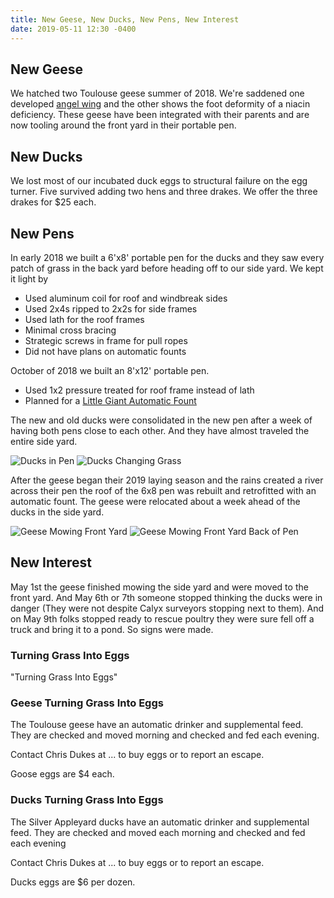 ```yaml
---
title: New Geese, New Ducks, New Pens, New Interest
date: 2019-05-11 12:30 -0400
---
```

## New Geese

We hatched two Toulouse geese summer of 2018.  We're saddened one developed [angel wing](https://en.wikipedia.org/wiki/Angel_wing) and the other shows the foot deformity of a niacin deficiency.  These geese have been integrated with their parents and are now tooling around the front yard in their portable pen.

## New Ducks

We lost most of our incubated duck eggs to structural failure on the egg turner.  Five survived adding two hens and three drakes.  We offer the three drakes for $25 each.

## New Pens

In early 2018 we built a 6'x8' portable pen for the ducks and they saw every patch of grass in the back yard before heading off to our side yard.
We kept it light by
* Used aluminum coil for roof and windbreak sides
* Used 2x4s ripped to 2x2s for side frames
* Used lath for the roof frames
* Minimal cross bracing
* Strategic screws in frame for pull ropes
* Did not have plans on automatic founts

October of 2018 we built an 8'x12' portable pen.
* Used 1x2 pressure treated for roof frame instead of lath
* Planned for a [Little Giant Automatic Fount](https://www.strombergschickens.com/product/Little-Giant-Automatic-Fount-Universal/Automatic-Founts)

The new and old ducks were consolidated in the new pen after a week of having both pens close to each other.  And they have almost traveled the entire side yard.

<img src="/assets/20190511/ducks-in-pen-closeup.jpg" alt="Ducks in Pen"/>
<img src="/assets/20190511/ducks-changing-grass.jpg" alt="Ducks Changing Grass"/>

After the geese began their 2019 laying season and the rains created a river across their pen the roof of the 6x8 pen was rebuilt and retrofitted with an automatic fount.  The geese were relocated about a week ahead of the ducks in the side yard.

<img src="/assets/20190511/geese-mowing-front-yard-front.jpg" alt="Geese Mowing Front Yard"/>
<img src="/assets/20190511/geese-mowing-front-yard-back.jpg" alt="Geese Mowing Front Yard Back of Pen" />


## New Interest

May 1st the geese finished mowing the side yard and were moved to the front yard.  And May 6th or 7th someone stopped thinking the ducks were in danger (They were not despite Calyx surveyors stopping next to them).  And on May 9th folks stopped ready to rescue poultry they were sure fell off a truck and bring it to a pond.  So signs were made.

### Turning Grass Into Eggs

"Turning Grass Into Eggs"

### Geese Turning Grass Into Eggs

The Toulouse geese have an automatic drinker and supplemental feed.  They are checked and moved morning and checked and fed each evening.

Contact Chris Dukes at ... to buy eggs or to report an escape.

Goose eggs are $4 each.

### Ducks Turning Grass Into Eggs

The Silver Appleyard ducks have an automatic drinker and supplemental feed.  They are checked and moved each morning and checked and fed each evening

Contact Chris Dukes at ... to buy eggs or to report an escape.

Ducks eggs are $6 per dozen.
